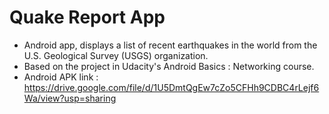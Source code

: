 Quake Report App
===================================

- Android app, displays a list of recent earthquakes in the world from the U.S. Geological Survey (USGS) organization.
- Based on the project in Udacity's Android Basics : Networking course. 
- Android APK link : https://drive.google.com/file/d/1U5DmtQgEw7cZo5CFHh9CDBC4rLejf6Wa/view?usp=sharing

